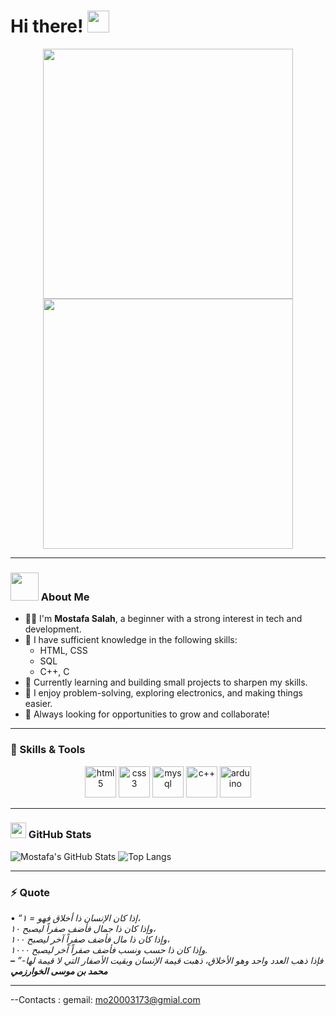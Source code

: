 # Hi there! <img src="https://github.com/TheDudeThatCode/TheDudeThatCode/blob/master/Assets/Hi.gif" width="35" />



<div align="center">
  <img src="https://media.giphy.com/media/qgQUggAC3Pfv687qPC/giphy.gif" width="400" />
</div>
<div align="center">
  <img src="https://i.gifer.com/4Cb2.gif" width="400" />
</div>

---

### <img src="https://github.com/TheDudeThatCode/TheDudeThatCode/blob/master/Assets/Developer.gif" width="45" /> About Me

- 🧑‍💻 I'm **Mostafa Salah**, a beginner with a strong interest in tech and development.
- 📘 I have sufficient knowledge in the following skills:
  - HTML, CSS
  - SQL
  - C++, C
- 🔧 Currently learning and building small projects to sharpen my skills.
- 💬 I enjoy problem-solving, exploring electronics, and making things easier.
- 🌱 Always looking for opportunities to grow and collaborate!

---

### 🧠 Skills & Tools

<p align="center">
  <img src="https://www.vectorlogo.zone/logos/w3_html5/w3_html5-icon.svg" alt="html5" width="50" height="50"/>
  <img src="https://www.vectorlogo.zone/logos/w3_css/w3_css-icon.svg" alt="css3" width="50" height="50"/>
  <img src="https://www.vectorlogo.zone/logos/mysql/mysql-icon.svg" alt="mysql" width="50" height="50"/>
  <img src="https://cdn.worldvectorlogo.com/logos/c.svg" alt="c++" width="50" height="50"/>
  <img src="https://www.vectorlogo.zone/logos/arduino/arduino-icon.svg" alt="arduino" width="50" height="50"/>
</p>

---

### <img src='https://media1.giphy.com/media/du3J3cXyzhj75IOgvA/giphy.gif' width='25' /> GitHub Stats

![Mostafa's GitHub Stats](https://github-readme-stats.vercel.app/api?username=your-github-username&show_icons=true&theme=radical)
![Top Langs](https://github-readme-stats.vercel.app/api/top-langs/?username=your-github-username&layout=compact&theme=radical)

---

### ⚡ Quote

<!--STARTS_HERE_QUOTE_README-->
• <i>“إذا كان الإنسان ذا أخلاق فهو = ١،<br>
وإذا كان ذا جمال فأضف صفراً ليصبح ١٠،<br>
وإذا كان ذا مال فأضف صفراً آخر ليصبح ١٠٠،<br>
وإذا كان ذا حسب ونسب فأضف صفراً آخر ليصبح ١٠٠٠.<br>
فإذا ذهب العدد واحد وهو الأخلاق، ذهبت قيمة الإنسان وبقيت الأصفار التي لا قيمة لها-” <strong>– محمد بن موسى الخوارزمي</strong></i>
<!--ENDS_HERE_QUOTE_README-->

---



--Contacts :
gemail: mo20003173@gmial.com
